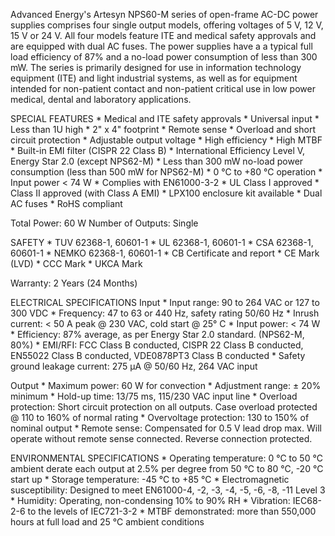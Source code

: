 Advanced Energy's Artesyn NPS60-M series of open-frame AC-DC power supplies comprises four single output models, offering voltages of 5 V, 12 V, 15 V or 24 V. All four models feature ITE and medical safety approvals and are equipped with dual AC fuses. The power supplies have a a typical full load efficiency of 87% and a no-load power consumption of less than 300 mW. The series is primarily designed for use in information technology equipment (ITE) and light industrial systems, as well as for equipment intended for non-patient contact and non-patient critical use in low power medical, dental and laboratory applications.

SPECIAL FEATURES
    * Medical and ITE safety approvals
    * Universal input
    * Less than 1U high
    * 2" x 4" footprint
    * Remote sense
    * Overload and short circuit protection
    * Adjustable output voltage
    * High efficiency
    * High MTBF
    * Built-in EMI filter (CISPR 22 Class B)
    * International Efficiency Level V, Energy Star 2.0 (except NPS62-M)
    * Less than 300 mW no-load power consumption (less than 500 mW for NPS62-M)
    * 0 °C to +80 °C operation
    * Input power < 74 W
    * Complies with EN61000-3-2
    * UL Class I approved
    * Class II approved (with Class A EMI)
    * LPX100 enclosure kit available
    * Dual AC fuses
    * RoHS compliant

Total Power: 60 W
Number of Outputs: Single

SAFETY
    * TUV 62368-1, 60601-1
    * UL 62368-1, 60601-1
    * CSA 62368-1, 60601-1
    * NEMKO 62368-1, 60601-1
    * CB Certificate and report
    * CE Mark (LVD)
    * CCC Mark
    * UKCA Mark

Warranty: 2 Years (24 Months)

ELECTRICAL SPECIFICATIONS
Input 
    * Input range: 90 to 264 VAC or 127 to 300 VDC
    * Frequency: 47 to 63 or 440 Hz, safety rating 50/60 Hz
    * Inrush current: < 50 A peak @ 230 VAC, cold start @ 25° C
    * Input power: < 74 W
    * Efficiency: 87% average, as per Energy Star 2.0 standard. (NPS62-M, 80%)
    * EMI/RFI: FCC Class B conducted, CISPR 22 Class B conducted, EN55022 Class B conducted, VDE0878PT3 Class B conducted
    * Safety ground leakage current: 275 µA @ 50/60 Hz, 264 VAC input

Output
    * Maximum power: 60 W for convection
    * Adjustment range: ± 20% minimum
    * Hold-up time: 13/75 ms, 115/230 VAC input line
    * Overload protection: Short circuit protection on all outputs. Case overload protected @ 110 to 160% of normal rating
    * Overvoltage protection: 130 to 150% of nominal output
    * Remote sense: Compensated for 0.5 V lead drop max. Will operate without remote sense connected. Reverse connection protected.

ENVIRONMENTAL SPECIFICATIONS
    * Operating temperature: 0 °C to 50 °C ambient derate each output at 2.5% per degree from 50 °C to 80 °C, -20 °C start up
    * Storage temperature: -45 °C to +85 °C
    * Electromagnetic susceptibility: Designed to meet EN61000-4, -2, -3, -4, -5, -6, -8, -11 Level 3
    * Humidity: Operating, non-condensing 10% to 90% RH
    * Vibration: IEC68-2-6 to the levels of IEC721-3-2
    * MTBF demonstrated: more than 550,000 hours at full load and 25 °C ambient conditions